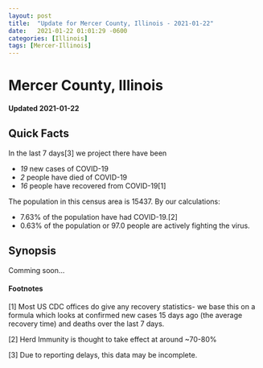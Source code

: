 ```yaml
---
layout: post
title:  "Update for Mercer County, Illinois - 2021-01-22"
date:   2021-01-22 01:01:29 -0600
categories: [Illinois]
tags: [Mercer-Illinois]
---
```


# Mercer County, Illinois
#### Updated 2021-01-22

## Quick Facts

In the last 7 days[3] we project there have been
- *19* new cases of COVID-19
- *2* people have died of COVID-19
- *16* people have recovered from COVID-19[1]

The population in this census area is 15437. By our calculations:
- 7.63% of the population have had COVID-19.[2]
- 0.63% of the population or 97.0 people are actively fighting the virus.

## Synopsis

Comming soon...


#### Footnotes

[1] Most US CDC offices do give any recovery statistics- we base this on a formula which looks at confirmed new cases
15 days ago (the average recovery time) and deaths over the last 7 days.

[2] Herd Immunity is thought to take effect at around ~70-80%

[3] Due to reporting delays, this data may be incomplete.
 
    